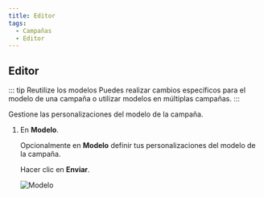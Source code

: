 ```yaml
---
title: Editor
tags:
  - Campañas
  - Editor
---
```

## Editor

::: tip Reutilize los modelos
Puedes realizar cambios específicos para el modelo de una campaña o utilizar modelos en múltiplas campañas.
:::

Gestione las personalizaciones del modelo de la campaña. 

1. En **Modelo**.

   Opcionalmente en **Modelo** definir tus personalizaciones del modelo de la campaña.

   Hacer clic en **Enviar**.

   ![Modelo](https://cdn.phishx.io/phishx-docs/images/phishx_campaigns_campaigns_new_editor_01.webp)

